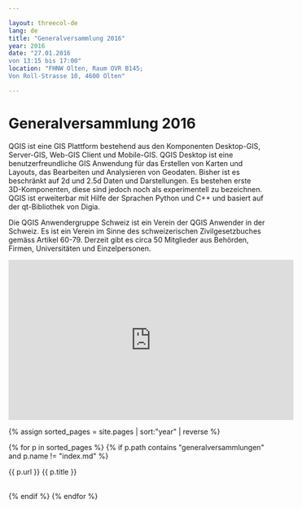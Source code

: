 ```yaml
---

layout: threecol-de
lang: de
title: "Generalversammlung 2016"
year: 2016
date: "27.01.2016
von 13:15 bis 17:00"
location: "FHNW Olten, Raum OVR B145;
Von Roll-Strasse 10, 4600 Olten"

---
```


# Generalversammlung 2016

QGIS ist eine GIS Plattform bestehend aus den Komponenten Desktop-GIS, Server-GIS, Web-GIS Client und Mobile-GIS. QGIS Desktop ist eine benutzerfreundliche GIS Anwendung für das Erstellen von Karten und Layouts, das Bearbeiten und Analysieren von Geodaten. Bisher ist es beschränkt auf 2d und 2.5d Daten und Darstellungen. Es bestehen erste 3D-Komponenten, diese sind jedoch noch als experimentell zu bezeichnen. QGIS ist erweiterbar mit Hilfe der Sprachen Python und C++ und basiert auf der qt-Bibliothek von Digia.

Die QGIS Anwendergruppe Schweiz ist ein Verein der QGIS Anwender in der Schweiz. Es ist ein Verein im Sinne des schweizerischen Zivilgesetzbuches gemäss Artikel 60-79. Derzeit gibt es circa 50 Mitglieder aus Behörden, Firmen, Universitäten und Einzelpersonen.

<iframe width="560" height="315" src="https://www.youtube.com/embed/rYqGYfUMfiw" title="YouTube video player" frameborder="0" allow="accelerometer; autoplay; clipboard-write; encrypted-media; gyroscope; picture-in-picture" allowfullscreen></iframe>

{% assign sorted_pages = site.pages | sort:"year" | reverse %}

{% for p in sorted_pages %}
  {% if p.path contains "generalversammlungen" and p.name != "index.md" %}
   <p> {{ p.url }} {{ p.title }} </p><br/>
  {% endif %}
{% endfor %}

